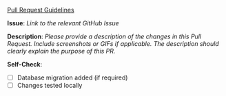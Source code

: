[Pull Request Guidelines](https://github.com/rolling-scopes/rsschool-app/blob/master/CONTRIBUTING.md#pull-requests)

**Issue**:
_Link to the relevant GitHub Issue_

**Description**:
_Please provide a description of the changes in this Pull Request. Include screenshots or GIFs if applicable. The description should clearly explain the purpose of this PR._

**Self-Check**:

- [ ] Database migration added (if required)
- [ ] Changes tested locally
